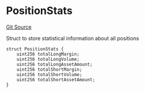 # PositionStats
[Git Source](https://github.com/solidant/unlimited-contracts/blob/06933827b140eb30ab8723aa85a9cdce2333525a/src/lib/PositionStats.sol)

Struct to store statistical information about all positions


```solidity
struct PositionStats {
    uint256 totalLongMargin;
    uint256 totalLongVolume;
    uint256 totalLongAssetAmount;
    uint256 totalShortMargin;
    uint256 totalShortVolume;
    uint256 totalShortAssetAmount;
}
```

